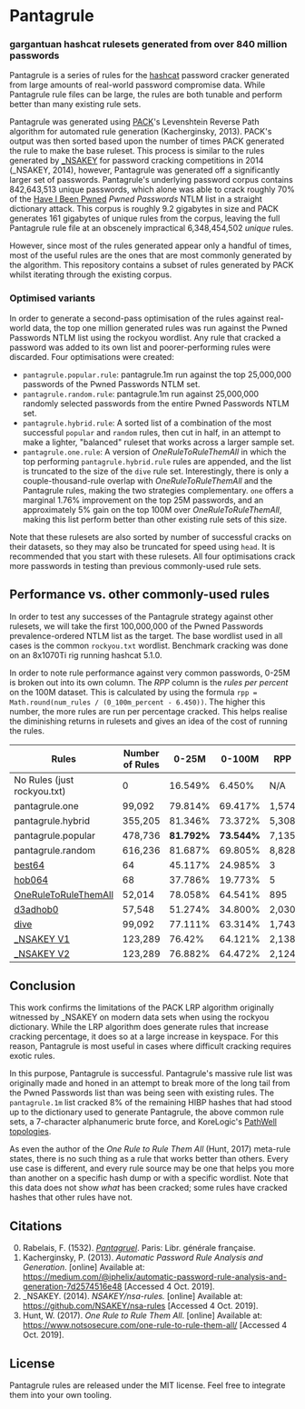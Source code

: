 # Pantagrule
### gargantuan hashcat rulesets generated from over 840 million passwords

Pantagrule is a series of rules for the [hashcat](https://hashcat.net/hashcat/) password cracker generated from large amounts of real-world password compromise data. While Pantagrule rule files can be large, the rules are both tunable and perform better than many existing rule sets.

Pantagrule was generated using [PACK](https://github.com/iphelix/pack/blob/master/rulegen.py)'s Levenshtein Reverse Path algorithm for automated rule generation (Kacherginsky, 2013). PACK's output was then sorted based upon the number of times PACK generated the rule to make the base ruleset. This process is similar to the rules generated by [_NSAKEY](https://github.com/NSAKEY/nsa-rules) for password cracking competitions in 2014 (_NSAKEY, 2014), however, Pantagrule was generated off a significantly larger set of passwords. Pantagrule's underlying password corpus contains 842,643,513 unique passwords, which alone was able to crack roughly 70% of the [Have I Been Pwned](https://www.troyhunt.com/introducing-306-million-freely-downloadable-pwned-passwords/) _Pwned Passwords_ NTLM list in a straight dictionary attack. This corpus is roughly 9.2 gigabytes in size and PACK generates 161 gigabytes of unique rules from the corpus, leaving the full Pantagrule rule file at an obscenely impractical 6,348,454,502 _unique_ rules.

However, since most of the rules generated appear only a handful of times, most of the useful rules are the ones that are most commonly generated by the algorithm. This repository contains a subset of rules generated by PACK whilst iterating through the existing corpus.

### Optimised variants

In order to generate a second-pass optimisation of the rules against real-world data, the top one million generated rules was run against the Pwned Passwords NTLM list using the rockyou wordlist. Any rule that cracked a password was added to its own list and poorer-performing rules were discarded. Four optimisations were created:

* `pantagrule.popular.rule`: pantagrule.1m run against the top 25,000,000 passwords of the Pwned Passwords NTLM set. 
* `pantagrule.random.rule`: pantagrule.1m run against 25,000,000 randomly selected passwords from the entire Pwned Passwords NTLM set.
* `pantagrule.hybrid.rule`: A sorted list of a combination of the most successful `popular` and `random` rules, then cut in half, in an attempt to make a lighter, "balanced" ruleset that works across a larger sample set.
* `pantagrule.one.rule`: A version of _OneRuleToRuleThemAll_ in which the top performing `pantagrule.hybrid.rule` rules are appended, and the list is truncated to the size of the `dive` rule set. Interestingly, there is only a couple-thousand-rule overlap with _OneRuleToRuleThemAll_ and the Pantagrule rules, making the two strategies complementary. `one` offers a marginal 1.76% improvement on the top 25M passwords, and an approximately 5% gain on the top 100M over _OneRuleToRuleThemAll_, making this list perform better than other existing rule sets of this size. 

Note that these rulesets are also sorted by number of successful cracks on their datasets, so they may also be truncated for speed using `head`. It is recommended that you start with these rulesets. All four optimisations crack more passwords in testing than previous commonly-used rule sets.


## Performance vs. other commonly-used rules

In order to test any successes of the Pantagrule strategy against other rulesets, we will take the first 100,000,000 of the Pwned Passwords prevalence-ordered NTLM list as the target. The base wordlist used in all cases is the common `rockyou.txt` wordlist. Benchmark cracking was done on an 8x1070Ti rig running hashcat 5.1.0.

In order to note rule performance against very common passwords, 0-25M is broken out into its own column. The _RPP_ column is the _rules per percent_ on the 100M dataset. This is calculated by using the formula `rpp = Math.round(num_rules / (0_100m_percent - 6.450))`. The higher this number, the more rules are run per percentage cracked. This helps realise the diminishing returns in rulesets and gives an idea of the cost of running the rules.


| Rules        | Number of Rules | 0-25M     | 0-100M | RPP |
|----------------|-----------------|-----------|--------|-----|
| No Rules (just rockyou.txt) | 0 | 16.549%  |  6.450%| N/A |
| pantagrule.one | 99,092 | 79.814% | 69.417% | 1,574 |
| pantagrule.hybrid | 355,205 | 81.346% | 73.372% | 5,308 |
| pantagrule.popular | 478,736 | **81.792%** | **73.544%** | 7,135 |
| pantagrule.random | 616,236 | 81.687% | 69.805% | 8,828 |
| [best64](https://github.com/hashcat/hashcat/blob/master/rules/best64.rule) | 64 | 45.117% | 24.985% | 3 |
| [hob064](https://github.com/praetorian-code/Hob0Rules) | 68 | 37.786% | 19.773% | 5 |
| [OneRuleToRuleThemAll](https://github.com/NotSoSecure/password_cracking_rules) | 52,014 | 78.058% | 64.541% | 895 |
| [d3adhob0](https://github.com/praetorian-code/Hob0Rules) | 57,548 |  51.274% |  34.800% | 2,030 |
| [dive](https://github.com/hashcat/hashcat/blob/master/rules/dive.rule) | 99,092 | 77.111% | 63.314% | 1,743 |
| [_NSAKEY V1](https://github.com/NSAKEY/nsa-rules/blob/master/_NSAKEY.v1.dive.rule) | 123,289 | 76.42% | 64.121% | 2,138 |
| [_NSAKEY V2](https://github.com/NSAKEY/nsa-rules/blob/master/_NSAKEY.v2.dive.rule) | 123,289 | 76.882% | 64.472% | 2,124 |


## Conclusion

This work confirms the limitations of the PACK LRP algorithm originally witnessed by _NSAKEY on modern data sets when using the rockyou dictionary. While the LRP algorithm does generate rules that increase cracking percentage, it does so at a large increase in keyspace. For this reason, Pantagrule is most useful in cases where difficult cracking requires exotic rules.

In this purpose, Pantagrule is successful. Pantagrule's massive rule list was originally made and honed in an attempt to break more of the long tail from the Pwned Passwords list than was being seen with existing rules. The `pantagrule.1m` list cracked 8% of the remaining HIBP hashes that had stood up to the dictionary used to generate Pantagrule, the above common rule sets, a 7-character alphanumeric brute force, and KoreLogic's [PathWell topologies](https://blog.korelogic.com/blog/2014/04/04/pathwell_topologies).

As even the author of the _One Rule to Rule Them All_ (Hunt, 2017) meta-rule states, there is no such thing as a rule that works better than others. Every use case is different, and every rule source may be one that helps you more than another on a specific hash dump or with a specific wordlist. Note that this data does not show _what_ has been cracked; some rules have cracked hashes that other rules have not.

## Citations

0. Rabelais, F. (1532). _[Pantagruel](https://en.wikipedia.org/wiki/Gargantua_and_Pantagruel)_. Paris: Libr. générale française.
1. Kacherginsky, P. (2013). _Automatic Password Rule Analysis and Generation_. [online] Available at: https://medium.com/@iphelix/automatic-password-rule-analysis-and-generation-7d2574516e48 [Accessed 4 Oct. 2019].
2. \_NSAKEY. (2014). _NSAKEY/nsa-rules._ [online] Available at: https://github.com/NSAKEY/nsa-rules [Accessed 4 Oct. 2019].
3. Hunt, W. (2017). _One Rule to Rule Them All_. [online] Available at: https://www.notsosecure.com/one-rule-to-rule-them-all/ [Accessed 4 Oct. 2019].


## License

Pantagrule rules are released under the MIT license. Feel free to integrate them into your own tooling.

